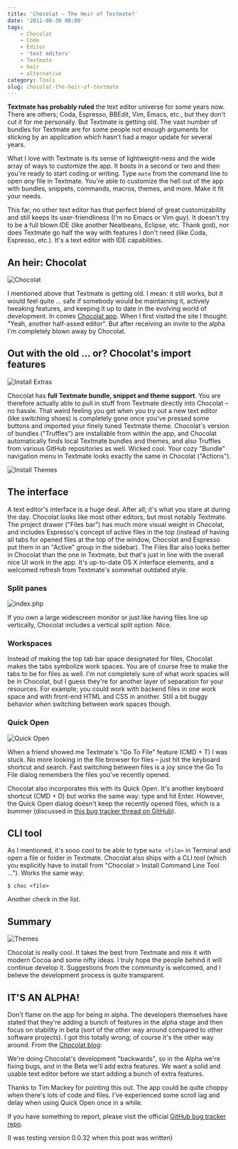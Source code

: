 ```yaml
---
title: 'Chocolat – The Heir of Textmate?'
date: '2011-08-30 08:00'
tags:
    - Chocolat
    - Code
    - Editor
    - 'text editors'
    - Textmate
    - heir
    - alternative
category: Tools
slug: chocolat-the-heir-of-textmate
---
```


**Textmate has probably ruled** the text editor universe for some years now. There are others; Coda, Espresso, BBEdit, Vim, Emacs, etc., but they don't cut it for me personally. But Textmate is getting old. The vast number of bundles for Textmate are for some people not enough arguments for sticking by an application which hasn't had a major update for several years.

What I love with Textmate is its sense of lightweight-ness and the wide array of ways to customize the app. It boots in a second or two and then you're ready to start coding or writing. Type `mate` from the command line to open _any_ file in Textmate. You're able to customize the hell out of the app with bundles, snippets, commands, macros, themes, and more. Make it fit your needs.

This far, no other text editor has that perfect blend of great customizability and still keeps its user-friendliness (I'm no Emacs or Vim guy). It doesn't try to be a full blown IDE (like another Neatbeans, Eclipse, etc. Thank god), nor does Textmate go half the way with features I don't need (like Coda, Espresso, etc.). It's a text editor with IDE capabilities.

## An heir: Chocolat
![](http://johanbrook.com/core/wp-content/uploads/2011/08/Chocolat.png "Chocolat")

I mentioned above that Textmate is getting old. I mean: it still works, but it would feel quite ... safe if somebody would be maintaining it, actively tweaking features, and keeping it up to date in the evolving world of development. In comes [Chocolat app](http://chocolatapp.com). When I first visited the site I thought: "Yeah, another half-assed editor". But after receiving an invite to the alpha I'm completely blown away by Chocolat.

## Out with the old ... or? Chocolat's import features
![](http://johanbrook.com/core/wp-content/uploads/2011/08/Install-Extras.png "Install Extras")

Chocolat has **full Textmate bundle, snippet and theme support**. You are therefore actually able to pull in stuff from Textmate directly into Chocolat – no hassle. That weird feeling you get when you try out a new text editor (like switching shoes) is completely gone once you've pressed some buttons and imported your finely tuned Textmate theme. Chocolat's version of bundles ("Truffles") are installable from within the app, and Chocolat automatically finds local Textmate bundles and themes, and also Truffles from various GitHub repositories as well. Wicked cool. Your cozy "Bundle" navigation menu in Textmate looks exactly the same in Chocolat ("Actions").

![](http://johanbrook.com/core/wp-content/uploads/2011/08/Install-Themes.png "Install Themes")
## The interface

A text editor's interface is a huge deal. After all; it's what you stare at during the day. Chocolat looks like most other editors, but most notably Textmate. The project drawer ("Files bar") has much more visual weight in Chocolat, and includes Espresso's concept of active files in the top (instead of having all tabs for opened files at the top of the window, Chocolat and Espresso put them in an "Active" group in the sidebar). The Files Bar also looks better in Chocolat than the one in Textmate, but that's just in line with the overall nice UI work in the app. It's up-to-date OS X interface elements, and a welcomed refresh from Textmate's somewhat outdated style.

### Split panes
![](http://johanbrook.com/core/wp-content/uploads/2011/08/index.php_.png "index.php")

If you own a large widescreen monitor or just like having files line up vertically, Chocolat includes a vertical split option. Nice.

### Workspaces

Instead of making the top tab bar space designated for files, Chocolat makes the tabs symbolize work spaces. You are of course free to make the tabs to be for files as well. I'm not completely sure of what work spaces will be in Chocolat, but I guess they're for another layer of separation for your resources. For example; you could work with backend files in one work space and with front-end HTML and CSS in another. Still a bit buggy behavior when switching between work spaces though.

### Quick Open
![](http://johanbrook.com/core/wp-content/uploads/2011/08/Quick-Open.png "Quick Open")

When a friend showed me Textmate's "Go To File" feature (CMD + T) I was stuck. No more looking in the file browser for files – just hit the keyboard shortcut and search. Fast switching between files is a joy since the Go To File dialog remembers the files you've recently opened.

Chocolat also incorporates this with its Quick Open. It's another keyboard shortcut (CMD + D) but works the same way: type and hit Enter. However, the Quick Open dialog doesn't keep the recently opened files, which is a bummer (discussed in [this bug tracker thread on GitHub](https://github.com/fileability/chocolat-public/issues/170)).

## CLI tool

As I mentioned, it's sooo cool to be able to type `mate <file>` in Terminal and open a file or folder in Textmate. Chocolat also ships with a CLI tool (which you explicitly have to install from "Chocolat > Install Command Line Tool ..."). Works the same way:

    $ choc <file>

Another check in the list.

## Summary
![](http://johanbrook.com/core/wp-content/uploads/2011/08/Themes.png "Themes")

Chocolat is really cool. It takes the best from Textmate and mix it with modern Cocoa and some nifty ideas. I truly hope the people behind it will continue develop it. Suggestions from the community is welcomed, and I believe the development process is quite transparent.

  

## IT'S AN ALPHA!

Don't flame on the app for being in alpha. The developers themselves have stated that they're adding a bunch of features in the alpha stage and then focus on stability in beta (sort of the other way around compared to other software projects). I got this totally wrong; of course it's the other way around. From the [Chocolat blog](http://chocolatapp.com/blog/):

>  We're doing Chocolat's development "backwards", so in the Alpha we're fixing bugs, and in the Beta we'll add extra features. We want a solid and usable text editor before we start adding a bunch of extra features.  Thanks to Tim Mackey for pointing this out.
The app could be quite choppy when there's lots of code and files. I've experienced some scroll lag and delay when using Quick Open once in a while.

If you have something to report, please visit the official [GitHub bug tracker repo](https://github.com/fileability/chocolat-public).

(I was testing version 0.0.32 when this post was written)
